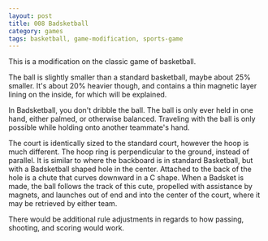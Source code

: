 ```yaml
---
layout: post
title: 008 Badsketball
category: games
tags: basketball, game-modification, sports-game
---
```

This is a modification on the classic game of basketball.

The ball is slightly smaller than a standard basketball, maybe about 25% smaller. It's about 20% heavier though, and contains a thin magnetic layer lining on the inside, for which will be explained.

In Badsketball, you don't dribble the ball. The ball is only ever held in one hand, either palmed, or otherwise balanced. Traveling with the ball is only possible while holding onto another teammate's hand.

The court is identically sized to the standard court, however the hoop is much different. The hoop ring is perpendicular to the ground, instead of parallel. It is similar to where the backboard is in standard Basketball, but with a Badsketball shaped hole in the center. Attached to the back of the hole is a chute that curves downward in a C shape.  When a Badsket is made, the ball follows the track of this cute, propelled with assistance by magnets, and launches out of end and into the center of the court, where it may be retrieved by either team.

There would be additional rule adjustments in regards to how passing, shooting, and scoring would work.